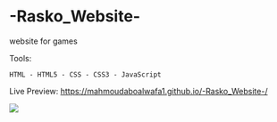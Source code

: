 # -Rasko_Website-
website for games

Tools:
```
HTML - HTML5 - CSS - CSS3 - JavaScript 
```

Live Preview: 
https://mahmoudaboalwafa1.github.io/-Rasko_Website-/

<img src="https://github.com/mahmoudaboalwafa1/-Rasko_Website-/assets/109794013/f3c5cc9f-3d2b-4a44-a81e-cf9584707be7"/>
